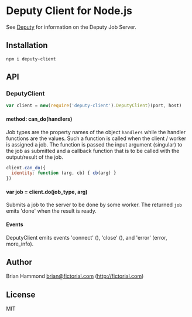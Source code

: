 # Deputy Client for Node.js

See [Deputy](https://github.com/fictorial/deputy) for 
information on the Deputy Job Server.

## Installation

    npm i deputy-client

## API

### DeputyClient

````javascript
var client = new(require('deputy-client').DeputyClient)(port, host)
````

#### method: can_do(handlers)

Job types are the property names of the object `handlers` while the
handler functions are the values. Such a function is called when the
client / worker is assigned a job.  The function is passed the input
argument (singular) to the job as submitted and a callback function that
is to be called with the output/result of the job.

````javascript
client.can_do({
  identity: function (arg, cb) { cb(arg) }
})
````

#### var job = client.do(job_type, arg)

Submits a job to the server to be done by some worker.  The returned
`job` emits 'done' when the result is ready.

#### Events

DeputyClient emits events 'connect' (), 'close' (), and 'error' 
(error, more\_info).

## Author

Brian Hammond <brian@fictorial.com> (http://fictorial.com)

## License

MIT


